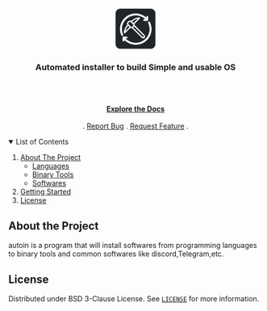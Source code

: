 <!-- header -->
<br>
<p align="center">
	<!-- Project Logo -->
	<a href="https://github.com/EhsanKarimi1/system-build">
		<img src="logo.png" alt="" height="80">
	</a>
	<!-- short definition -->
	<h3 align="center">Automated installer to build Simple and usable OS</h3>
	<br>
	<br>
	<p align="center">
		<a href="https://github.com/EhsanKarimi1/system-build"><strong>Explore the Docs</strong></a>
		<br>
		<br>
		.
		<a href="https://github.com/EhsanKarimi1/system-build/issues">Report Bug</a>
		.
		<a href="https://github.com/EhsanKarimi1/system-build/issues">Request Feature</a>
		.
  	</p>
</p>

<!-- TABLE OF CONTENTS -->
<details open="open">
  <summary>List of Contents</summary>
  <ol>
    <li>
      <a href="#about-the-project">About The Project</a>
      <ul>
        <li><a href="#languages">Languages</a></li>
        <li><a href="#binary-tools">Binary Tools</a></li>
        <li><a href="#softwares">Softwares</a></li>
      </ul>
    </li>
    <li>
      <a href="#getting-started">Getting Started</a>
    </li>
    <li><a href="#license">License</a></li>
  </ol>
</details>

<!-- ABOUT THE PROJECT -->
## About the Project
autoin is a program that will install softwares from programming languages to binary tools and common softwares like discord,Telegram,etc.




<!-- LICENSE -->
## License

Distributed under BSD 3-Clause License. See [`LICENSE`](https://github.com/EhsanKarimi1/system-build/blob/main/LICENSE) for more information.